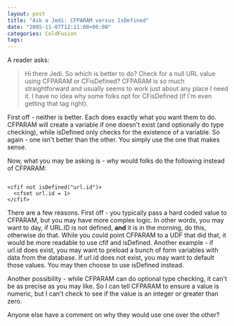 ```yaml
---
layout: post
title: "Ask a Jedi: CFPARAM versus IsDefined"
date: "2005-11-07T12:11:00+06:00"
categories: ColdFusion 
tags: 
---
```


A reader asks:

<blockquote>
Hi there Jedi.  So which is better to do?  Check for a null URL value using CFPARAM or CFisDefined?  CFPARAM is so much straightforward and usually seems to work just about any place I need it.  I have no idea why some folks opt for CFisDefined (if I'm even getting that tag right).
</blockquote>

First off - neither is better. Each does exactly what you want them to do. CFPARAM will create a variable if one doesn't exist (and optionally do type checking), while isDefined only checks for the existence of a variable. So again - one isn't better than the other. You simply use the one that makes sense.

Now, what you may be asking is - why would folks do the following instead of CFPARAM:

<code>
&lt;cfif not isDefined("url.id")&gt;
  &lt;cfset url.id = 1&gt;
&lt;/cfif&gt;
</code>

There are a few reasons. First off - you typically pass a hard coded value to CFPARAM, but you may have more complex logic. In other words, you may want to day, if URL.ID is not defined, <b>and</b> it is in the morning, do this, otherwise do that. While you could point CFPARAM to a UDF that did that, it would be more readable to use cfif and isDefined. Another example - if url.id does exist, you may want to preload a bunch of form variables with data from the database. If url.id does not exist, you may want to default those values. You may then choose to use isDefined instead. 

Another possibility - while CFPARAM can do optional type checking, it can't be as precise as you may like. So I can tell CFPARAM to ensure a value is numeric, but I can't check to see if the value is an integer or greater than zero.

Anyone else have a comment on why they would use one over the other?